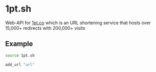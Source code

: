# 1pt.sh
Web-API for [1pt.co](https://1pt.co) which is an URL shortening service that hosts over 15,000+ redirects with 200,000+ visits

## Example
```bash
source 1pt.sh

add_url "url"
```
